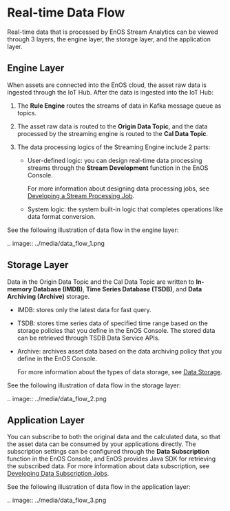 # Real-time Data Flow

Real-time data that is processed by EnOS Stream Analytics can be viewed through 3 layers, the engine layer, the storage layer, and the application layer.

## Engine Layer

When assets are connected into the EnOS cloud, the asset raw data is ingested through the IoT Hub. After the data is ingested into the IoT Hub:

1. The **Rule Engine** routes the streams of data in Kafka message queue as topics.

2. The asset raw data is routed to the **Origin Data Topic**, and the data processed by the streaming engine is routed to the **Cal Data Topic**.

3. The data processing logics of the Streaming Engine include 2 parts:

   - User-defined logic: you can design real-time data processing streams through the **Stream Development** function in the EnOS Console.

     For more information about designing data processing jobs, see [Developing a Stream Processing Job](/docs/data-asset/en/latest/howto/stream/index.html).  

   - System logic: the system built-in logic that completes operations like data format conversion.

See the following illustration of data flow in the engine layer:

.. image:: ../media/data_flow_1.png

## Storage Layer

Data in the Origin Data Topic and the Cal Data Topic are written to **In-memory Database (IMDB)**, **Time Series Database (TSDB)**, and **Data Archiving (Archive)** storage.

- IMDB: stores only the latest data for fast query.

- TSDB: stores time series data of specified time range based on the storage policies that you define in the EnOS Console. The stored data can be retrieved through TSDB Data Service APIs.

- Archive: archives asset data based on the data archiving policy that you define in the EnOS Console.

   For more information about the types of data storage, see [Data Storage](storage_types).

See the following illustration of data flow in the storage layer:

.. image:: ../media/data_flow_2.png

## Application Layer

You can subscribe to both the original data and the calculated data, so that the asset data can be consumed by your applications directly. The subscription settings can be configured through the **Data Subscription** function in the EnOS Console, and EnOS provides Java SDK for retrieving the subscribed data. For more information about data subscription, see [Developing Data Subscription Jobs](/docs/data-asset/en/latest/howto/obtain/managing_data_subscription.html).

See the following illustration of data flow in the application layer:

.. image:: ../media/data_flow_3.png

<!--end-->
